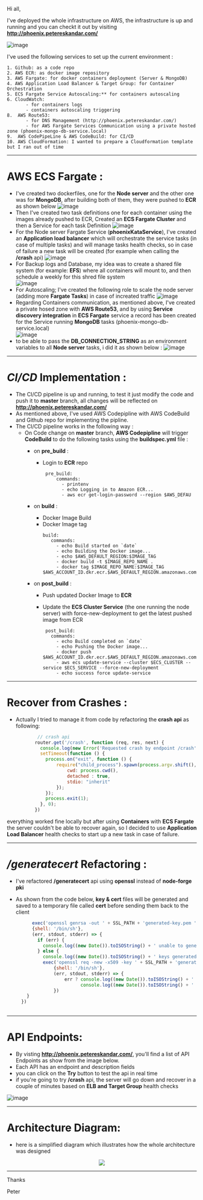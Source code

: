 Hi all,

I've deployed the whole infrastructure on AWS, the infrastructure is up and running and you can checkt it out by visiting **http://phoenix.petereskandar.com/**

![image](https://user-images.githubusercontent.com/24432011/112876596-fcd97980-90c5-11eb-9bc9-0341c9f6ea31.png)


I've used the following services to set up the current environment : 

    1. Github: as a code repo  
    2. AWS ECR: as docker image repository  
    3. AWS Fargate: for docker containers deployment (Server & MongoDB)  
    4. AWS Application Load Balancer & Target Group: for Container Orchestration  
    5. ECS Fargate Service Autoscaling:** for containers autoscaling  
    6. CloudWatch:  
           - for containers logs   
           - containers autoscaling triggering  
    8.  AWS Route53: 
           - for DNS Management (http://phoenix.petereskandar.com/)  
           - for AWS Fargate Services Communication using a private hosted zone (phoenix-mongo-db-service.local)  
    9.  AWS CodePipeLine & AWS CodeBuild: for CI/CD  
    10. AWS CloudFormation: I wanted to prepare a Cloudformation template but I ran out of time  

---

# **AWS ECS Fargate :**  
* I've created two dockerfiles, one for the **Node server** and the other one was for **MongoDB**, after building both of them, they were pushed to **ECR** as shown below
![image](https://user-images.githubusercontent.com/24432011/112832203-43fb4680-9095-11eb-9f08-303feea24f9e.png)<br/>
* Then I've created two task definitions one for each container using the images already pushed to ECR, Created an **ECS Fargate Cluster** and then a Service for each task Definition
![image](https://user-images.githubusercontent.com/24432011/112829187-0ac0d780-9091-11eb-9df2-4ab60596fa6d.png)<br/>
* For the Node server Fargate Service (**phoenixKataService**), I've created an **Application load balancer** which will orchestrate the service tasks (in case of multiple tasks) 
and will manage tasks health checks, so in case of failure a new task will be created (for example when calling the **/crash** api)
![image](https://user-images.githubusercontent.com/24432011/112829837-fb8e5980-9091-11eb-855c-adee03bf1f3e.png)<br/>
* For Backup logs and Database, my idea was to create a shared file system (for example: **EFS**) where all containers will mount to, 
and then schedule a weekly for this shred file system  
![image](https://user-images.githubusercontent.com/24432011/112833738-70b05d80-9097-11eb-9aca-ea35cfc3809a.png)<br/>
* For Autoscaling; I've created the following role to scale the node server (adding more **Fargate Tasks**) in case of increated traffic
![image](https://user-images.githubusercontent.com/24432011/112834233-08ae4700-9098-11eb-9255-5c008e39c25b.png)<br/>
* Regarding Containers communication, as mentioned above, I've created a private hosed zone with **AWS Route53**, 
and by using **Service discovery integration** in **ECS Fargate** service a record has been created for the Service running **MongoDB** tasks (phoenix-mongo-db-service.local)  
![image](https://user-images.githubusercontent.com/24432011/112839409-78bfcb80-909e-11eb-957f-384464dd7bf4.png)<br/>
* to be able to pass the **DB_CONNECTION_STRING** as an environment variables to all **Node server** tasks, i did it as shown below :
![image](https://user-images.githubusercontent.com/24432011/112840136-42368080-909f-11eb-96b2-db8c0cc2a08a.png)


---

# **_CI/CD_ Implementation :**
* The CI/CD pipeline is up and running, to test it just modify the code and push it to **master** branch, all changes will be reflected on **http://phoenix.petereskandar.com/**
* As mentioned above, I've used AWS Codepipline with AWS CodeBuild and Github repo for implementing the pipline.
* The CI/CD pipeline works in the following way : 
    - On Code change on **master** branch, **AWS Codepipline** will trigger **CodeBuild** to do the following tasks using the **buildspec.yml** file : 
        - on **pre_build** : 
            - Login to **ECR** repo
              ```
               pre_build:
                   commands:
                     - printenv
                     - echo Logging in to Amazon ECR...
                     - aws ecr get-login-password --region $AWS_DEFAU
               ```
               
       - on **build** :
            - Docker Image Build
            - Docker Image tag
                 ```
                 build:
                    commands:
                      - echo Build started on `date`
                      - echo Building the Docker image...
                      - echo $AWS_DEFAULT_REGION:$IMAGE_TAG
                      - docker build -t $IMAGE_REPO_NAME .
                      - docker tag $IMAGE_REPO_NAME:$IMAGE_TAG $AWS_ACCOUNT_ID.dkr.ecr.$AWS_DEFAULT_REGION.amazonaws.com/$IMAGE_REPO_NAME:$IMAGE_TAG
                 ```
      - on **post_build** :
           - Push updated Docker Image to **ECR**
           - Update the **ECS Cluster Service** (the one running the node server) with force-new-deployment to get the latest pushed image from ECR

                  post_build:
                    commands:
                      - echo Build completed on `date`
                      - echo Pushing the Docker image...
                      - docker push $AWS_ACCOUNT_ID.dkr.ecr.$AWS_DEFAULT_REGION.amazonaws.com/$IMAGE_REPO_NAME:$IMAGE_TAG
                      - aws ecs update-service --cluster $ECS_CLUSTER --service $ECS_SERVICE --force-new-deployment
                      - echo success force update-service
       
---            
 # **Recover from Crashes :**
 * Actually I tried to manage it from code by refactoring the **crash api** as following: 
     ```javascript
             // crash api 
            router.get('/crash', function (req, res, next) {
              console.log(new Error('Requested crash by endpoint /crash'))
              setTimeout(function () {
                process.on("exit", function () {
                    require("child_process").spawn(process.argv.shift(), process.argv, {
                        cwd: process.cwd(),
                        detached : true,
                        stdio: "inherit"
                    });
                });
                process.exit(1);
              }, 0);
            })
     ```
everything worked fine locally but after using **Containers** with **ECS Fargate** the server couldn't be able to recover again, so I decided to use **Application Load Balancer** health checks to start up a new task in case of failure.

---

# **_/generatecert_ Refactoring :**
* I've refactored **/generatecert** api using **openssl** instead of **node-forge pki**
* As shown from the code below, **key & cert** files will be generated and saved to a temporary file called **cert** before sending them back to the client
  
  ```javascript
        exec('openssl genrsa -out ' + SSL_PATH + 'generated-key.pem ' + KEY_SIZE,
        {shell: '/bin/sh'},
        (err, stdout, stderr) => {
          if (err) {
            console.log((new Date()).toISOString() + ' unable to generate keys ' + err)
          } else {
            console.log((new Date()).toISOString() + ' keys generated successfully', stdout)
            exec('openssl req -new -x509 -key ' + SSL_PATH + 'generated-key.pem -out ' + SSL_PATH + 'generated-cert.pem -days ' + EXPIRATION_DAYS + ' -subj /CN=localhost',
                {shell: '/bin/sh'},
                (err, stdout, stderr) => {
                    err ? console.log((new Date()).toISOString() + ' unable to generated certificate ' + err, stderr) :
                          console.log((new Date()).toISOString() + ' certificate generated successfully ', stdout)
                })
      } 
    })
    
   ```  


---

# **API Endpoints:**
* By visting **http://phoenix.petereskandar.com/**, you'll find a list of API Endpoints as show from the image below.
* Each API has an endpoint and description fields
* you can click on the **Try** button to test the api in real time
* if you're going to try **/crash** api, the server will go down and recover in a couple of minutes based on **ELB and Target Group** health checks

![image](https://user-images.githubusercontent.com/24432011/112866867-926f0c00-90ba-11eb-8e95-924236815df6.png)

---

# **Architecture Diagram:**
* here is a simplified diagram which illustrates how the whole architecture was designed 

<div style="text-align:center"><img src="https://user-images.githubusercontent.com/24432011/112876263-96ecf200-90c5-11eb-9060-04d21cbe57e6.png" /></div>

---

Thanks

Peter
